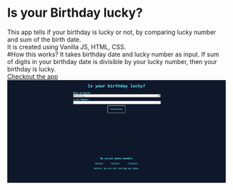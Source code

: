 # Is your Birthday lucky?
This app tells if your birthday is lucky or not, by comparing lucky number and sum of the birth date. </br>
It is created using Vanilla JS, HTML, CSS.</br>
#How this works?
It takes birthday date and lucky number as input. If sum of digits in your birthday date is divisible by your lucky number, then your birthday is lucky.</br>
[Checkout the app](https://is-ur-birth-day-lucky.netlify.app/)</br>
![Screenshot](/bimg.png)


